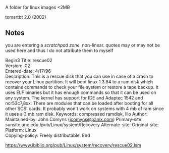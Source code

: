 A folder for linux images <2MB

tomsrtbt 2.0 (2002)

Notes 
--
you are entering a *scratchpad zone.* non-linear. quotes may or may not be used here and thus I do not attribute them to myself 

Begin3
Title:  rescue02          
Version: .02        
Entered-date: 4/17/96  
Description: This is a rescue disk that you can use in case of a crash to
recover your Linux partition. It will boot linux 1.3.84 to a ram disk which
contains commands to check your file system or restore a tape backup. It
uses ELF binaries but it has enough commands so that it can be used on
any system. The kernel has support for IDE and Adaptec 1542 and ncr53c7,8xx.
There are modules that can be loaded after booting for all other SCSI cards.
It probably won't work on systems with 4 mb of ram since it uses a 3 mb ram
disk.
Keywords: compressed ramdisk, lilo
Author:         
Maintained-by:  John Comyns (jcomyns@panix.com)
Primary-site:   sunsite.unc.edu /pub/Linux/system/Recovery
Alternate-site: 
Original-site:  
Platform:  Linux     
Copying-policy: Freely distributable.
End

https://www.ibiblio.org/pub/Linux/system/recovery/rescue02.lsm
